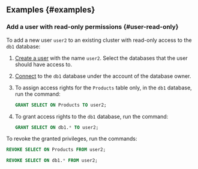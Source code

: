 ## Examples {#examples}

### Add a user with read-only permissions {#user-read-only}

To add a new user `user2` to an existing cluster with read-only access to the `db1` database:

1. [Create a user](../../managed-mysql/operations/cluster-users.md#adduser) with the name `user2`. Select the databases that the user should have access to.

1. [Connect](../../managed-mysql/operations/connect.md#connection-string) to the `db1` database under the account of the database owner.

1. To assign access rights for the `Products` table only, in the `db1` database, run the command:

    ```sql
    GRANT SELECT ON Products TO user2;
    ```

1. To grant access rights to the `db1` database, run the command:

    ```sql
    GRANT SELECT ON db1.* TO user2;
    ```

To revoke the granted privileges, run the commands:

```sql
REVOKE SELECT ON Products FROM user2;

REVOKE SELECT ON db1.* FROM user2;
```

